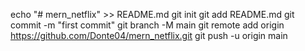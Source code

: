 echo "# mern_netflix" >> README.md
git init
git add README.md
git commit -m "first commit"
git branch -M main
git remote add origin https://github.com/Donte04/mern_netflix.git
git push -u origin main